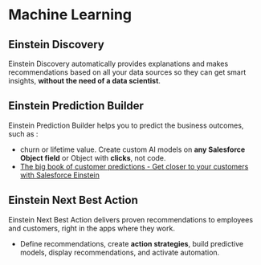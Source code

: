 # Machine Learning
## Einstein Discovery

Einstein Discovery automatically provides explanations and makes recommendations based on all your data sources so they can get smart insights, **without the need of a data scientist**.

## Einstein Prediction Builder

Einstein Prediction Builder helps you to predict the business outcomes, such as :
 - churn or lifetime value. 
 Create custom AI models on **any Salesforce Object field** or Object with **clicks**, not code.
 - [The big book of customer predictions - Get closer to your customers with Salesforce Einstein](https://www.salesforce.com/content/dam/web/en_us/www/documents/e-books/analytics/sfdc-predictions.pdf)


## Einstein Next Best Action
Einstein Next Best Action delivers proven recommendations to employees and customers, right in the apps where they work. 
 - Define recommendations, create **action strategies**, build predictive models, display recommendations, and activate automation.
